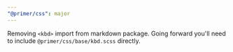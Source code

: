 ```yaml
---
"@primer/css": major
---
```


Removing `<kbd>` import from markdown package. Going forward you'll need to include `@primer/css/base/kbd.scss` directly.
